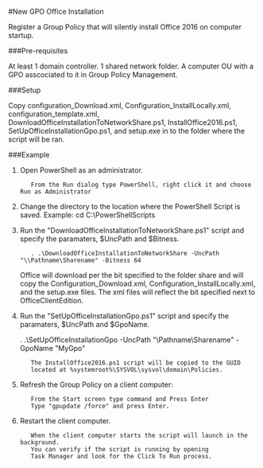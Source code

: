 #New GPO Office Installation

Register a Group Policy that will silently install Office 2016 on computer startup.

###Pre-requisites

At least 1 domain controller.
1 shared network folder.
A computer OU with a GPO asscociated to it in Group Policy Management.

###Setup

Copy configuration_Download.xml, Configuration_InstallLocally.xml, configuration_template.xml, 
DownloadOfficeInstallationToNetworkShare.ps1, InstallOffice2016.ps1, SetUpOfficeInstallationGpo.ps1, and setup.exe 
in to the folder where the script will be ran.

###Example

1. Open PowerShell as an administrator.

          From the Run dialog type PowerShell, right click it and choose Run as Administrator

2. Change the directory to the location where the PowerShell Script is saved.
          Example: cd C:\PowerShellScripts
      
3. Run the "DownloadOfficeInstallationToNetworkShare.ps1" script and specify the paramaters, $UncPath and $Bitness.

          . .\DownloadOfficeInstallationToNetworkShare -UncPath "\\Pathname\Sharename" -Bitness 64
      
      Office will download per the bit specified to the folder share 
      and will copy the Configuration_Download.xml, 
      Configuration_InstallLocally.xml, and the setup.exe files. 
      The xml files will reflect the bit specified next to OfficeClientEdition.

4. Run the "SetUpOfficeInstallationGpo.ps1" script and specify the paramaters, $UncPath and $GpoName.

      . .\SetUpOfficeInstallationGpo -UncPath "\\Pathname\Sharename" -GpoName "MyGpo"
      
          The InstallOffice2016.ps1 script will be copied to the GUID 
          located at %systemroot%\SYSVOL\sysvol\domain\Policies.

5. Refresh the Group Policy on a client computer:

          From the Start screen type command and Press Enter
          Type "gpupdate /force" and press Enter.

6. Restart the client computer.

          When the client computer starts the script will launch in the background. 
          You can verify if the script is running by opening 
          Task Manager and look for the Click To Run process.





